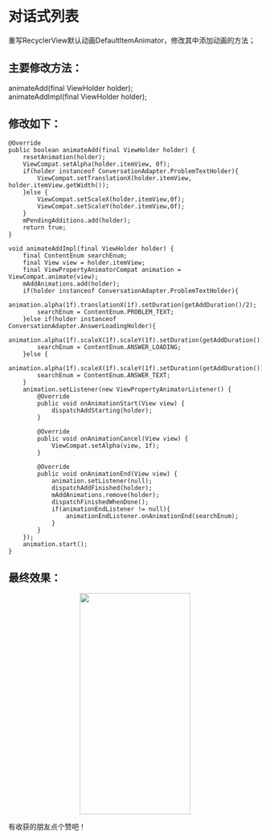 # 对话式列表

重写RecyclerView默认动画DefaultItemAnimator，修改其中添加动画的方法；

主要修改方法：  
---
  animateAdd(final ViewHolder holder);  
  animateAddImpl(final ViewHolder holder);  
 
修改如下：
---
```
@Override
public boolean animateAdd(final ViewHolder holder) {
    resetAnimation(holder);
    ViewCompat.setAlpha(holder.itemView, 0f);
    if(holder instanceof ConversationAdapter.ProblemTextHolder){
        ViewCompat.setTranslationX(holder.itemView, holder.itemView.getWidth());
    }else {
        ViewCompat.setScaleX(holder.itemView,0f);
        ViewCompat.setScaleY(holder.itemView,0f);
    }
    mPendingAdditions.add(holder);
    return true;
}    
```

```
void animateAddImpl(final ViewHolder holder) {
    final ContentEnum searchEnum;
    final View view = holder.itemView;
    final ViewPropertyAnimatorCompat animation = ViewCompat.animate(view);
    mAddAnimations.add(holder);
    if(holder instanceof ConversationAdapter.ProblemTextHolder){
        animation.alpha(1f).translationX(1f).setDuration(getAddDuration()/2);
        searchEnum = ContentEnum.PROBLEM_TEXT;
    }else if(holder instanceof ConversationAdapter.AnswerLoadingHolder){
        animation.alpha(1f).scaleX(1f).scaleY(1f).setDuration(getAddDuration());
        searchEnum = ContentEnum.ANSWER_LOADING;
    }else {
        animation.alpha(1f).scaleX(1f).scaleY(1f).setDuration(getAddDuration());
        searchEnum = ContentEnum.ANSWER_TEXT;
    }
    animation.setListener(new ViewPropertyAnimatorListener() {
        @Override
        public void onAnimationStart(View view) {
            dispatchAddStarting(holder);
        }

        @Override
        public void onAnimationCancel(View view) {
            ViewCompat.setAlpha(view, 1f);
        }

        @Override
        public void onAnimationEnd(View view) {
            animation.setListener(null);
            dispatchAddFinished(holder);
            mAddAnimations.remove(holder);
            dispatchFinishedWhenDone();
            if(animationEndListener != null){
                animationEndListener.onAnimationEnd(searchEnum);
            }
        }
    });
    animation.start();
}
```
  
最终效果：  
---
<div align=center><img width="220" height="440" src="https://github.com/skymarginal/Conversation/blob/master/image/dialogue.gif"/></div>
  
有收获的朋友点个赞吧！


